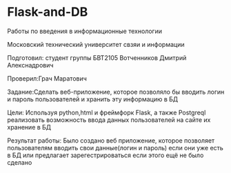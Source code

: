 # Flask-and-DB
Работы по введения в информационные технологии

Московский технический университет свзяи и информации

Подготовил: студент группы БВТ2105 Вотченников Дмитрий Алекснадрович

Проверил:Грач Маратович

Задание:Сделать веб-приложение, которое позволяло бы вводить логин и пароль пользователей и хранить эту информацию в БД

Цели: Используя python,html и фреймфорк Flask, а также Postgreql реализовать возможность ввода данных пользователей на сайте их хранение в БД

Результат работы: Было создано веб приложение, которое позволяет пользователям вводить свои данные(логин и пароль) если они уже есть в БД или предлагает зарегестрироваться если этого ещё не было сделано
